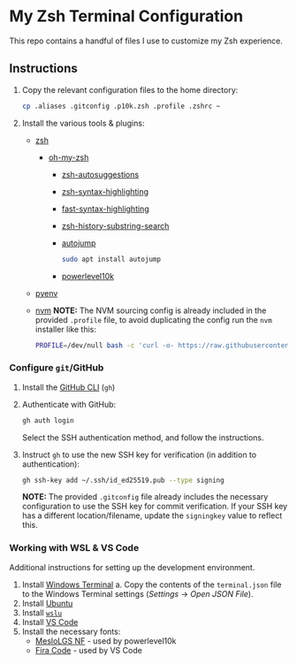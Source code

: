 # My Zsh Terminal Configuration

This repo contains a handful of files I use to customize my Zsh experience.

## Instructions

1. Copy the relevant configuration files to the home directory:

    ```sh
    cp .aliases .gitconfig .p10k.zsh .profile .zshrc ~
    ```

2. Install the various tools & plugins:
    - [zsh](https://github.com/ohmyzsh/ohmyzsh/wiki/Installing-ZSH)
        - [oh-my-zsh](https://ohmyz.sh/#install)
            - [zsh-autosuggestions](https://github.com/zsh-users/zsh-autosuggestions/blob/master/INSTALL.md#oh-my-zsh)
            - [zsh-syntax-highlighting](https://github.com/zsh-users/zsh-syntax-highlighting/blob/master/INSTALL.md#oh-my-zsh)
            - [fast-syntax-highlighting](https://github.com/zdharma-continuum/fast-syntax-highlighting#oh-my-zsh)
            - [zsh-history-substring-search](https://github.com/zsh-users/zsh-history-substring-search#install)
            - [autojump](https://github.com/wting/autojump#automatic)

                ```sh
                sudo apt install autojump
                ```

            - [powerlevel10k](https://github.com/romkatv/powerlevel10k#oh-my-zsh)
    - [pyenv](https://github.com/pyenv/pyenv-installer#install)
    - [nvm](https://github.com/nvm-sh/nvm#install--update-script)
        **NOTE:** The NVM sourcing config is already included in the provided `.profile` file, to avoid duplicating the config run the `nvm` installer like this:

        ```sh
        PROFILE=/dev/null bash -c 'curl -o- https://raw.githubusercontent.com/nvm-sh/nvm/v0.40.1/install.sh | bash'
        ```

### Configure `git`/GitHub

1. Install the [GitHub CLI](https://github.com/cli/cli/blob/trunk/docs/install_linux.md#debian-ubuntu-linux-raspberry-pi-os-apt) (`gh`)
2. Authenticate with GitHub:

    ```sh
    gh auth login
    ```

    Select the SSH authentication method, and follow the instructions.

3. Instruct `gh` to use the new SSH key for verification (in addition to authentication):

    ```sh
    gh ssh-key add ~/.ssh/id_ed25519.pub --type signing
    ```

    **NOTE:** The provided `.gitconfig` file already includes the necessary configuration to use the SSH key for commit verification. If your SSH key has a different location/filename, update the `signingkey` value to reflect this.

### Working with WSL & VS Code

Additional instructions for setting up the development environment.

1. Install [Windows Terminal](https://www.microsoft.com/store/productId/9N0DX20HK701?ocid=pdpshare)
   a. Copy the contents of the `terminal.json` file to the Windows Terminal settings (_Settings_ -> _Open JSON File_).
2. Install [Ubuntu](https://www.microsoft.com/store/productId/9PDXGNCFSCZV?ocid=pdpshare)
3. Install [`wslu`](https://wslutiliti.es/wslu/install.html#ubuntu)
4. Install [VS Code](https://apps.microsoft.com/store/detail/XP9KHM4BK9FZ7Q?ocid=pdpshare)
5. Install the necessary fonts:
    - [MesloLGS NF](https://github.com/romkatv/powerlevel10k/blob/master/font.md) - used by powerlevel10k
    - [Fira Code](https://github.com/tonsky/FiraCode/wiki/VS-Code-Instructions) - used by VS Code
